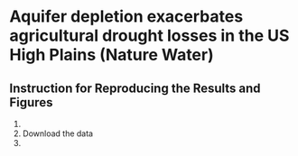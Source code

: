 # Aquifer depletion exacerbates agricultural drought losses in the US High Plains (Nature Water)

## Instruction for Reproducing the Results and Figures

1. 
1. Download the data 
2. 